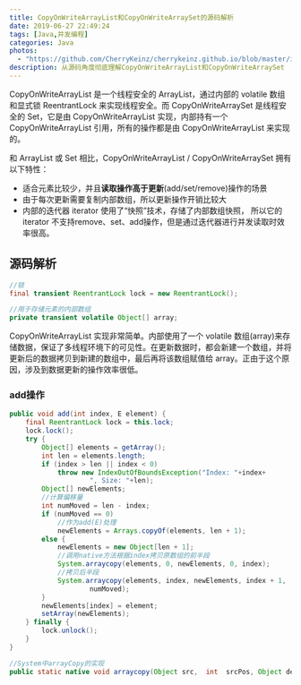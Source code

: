 ```yaml
---
title: CopyOnWriteArrayList和CopyOnWriteArraySet的源码解析
date: 2019-06-27 22:49:24
tags: [Java,并发编程]
categories: Java
photos:
  - "https://github.com/CherryKeinz/cherrykeinz.github.io/blob/master/images/cover/1.jpg?raw=true"
description: 从源码角度彻底理解CopyOnWriteArrayList和CopyOnWriteArraySet
---
```


CopyOnWriteArrayList 是一个线程安全的 ArrayList，通过内部的 volatile 数组和显式锁 ReentrantLock 来实现线程安全。而 CopyOnWriteArraySet 是线程安全的 Set，它是由 CopyOnWriteArrayList 实现，内部持有一个 CopyOnWriteArrayList 引用，所有的操作都是由 CopyOnWriteArrayList 来实现的。

和 ArrayList 或 Set 相比，CopyOnWriteArrayList / CopyOnWriteArraySet 拥有以下特性：

- 适合元素比较少，并且**读取操作高于更新**(add/set/remove)操作的场景
- 由于每次更新需要复制内部数组，所以更新操作开销比较大
- 内部的迭代器 iterator 使用了“快照”技术，存储了内部数组快照， 所以它的 iterator 不支持remove、set、add操作，但是通过迭代器进行并发读取时效率很高。

## 源码解析

```java
//锁
final transient ReentrantLock lock = new ReentrantLock();

//用于存储元素的内部数组
private transient volatile Object[] array;
```

CopyOnWriteArrayList 实现非常简单。内部使用了一个 volatile 数组(array)来存储数据，保证了多线程环境下的可见性。在更新数据时，都会新建一个数组，并将更新后的数据拷贝到新建的数组中，最后再将该数组赋值给 array。正由于这个原因，涉及到数据更新的操作效率很低。

### add操作

```java
public void add(int index, E element) {
    final ReentrantLock lock = this.lock;
    lock.lock();
    try {
        Object[] elements = getArray();
        int len = elements.length;
        if (index > len || index < 0)
            throw new IndexOutOfBoundsException("Index: "+index+
                    ", Size: "+len);
        Object[] newElements;
        //计算偏移量
        int numMoved = len - index;
        if (numMoved == 0)
            //作为add(E)处理
            newElements = Arrays.copyOf(elements, len + 1);
        else {
            newElements = new Object[len + 1];
            //调用native方法根据index拷贝原数组的前半段
            System.arraycopy(elements, 0, newElements, 0, index);
            //拷贝后半段
            System.arraycopy(elements, index, newElements, index + 1,
                    numMoved);
        }
        newElements[index] = element;
        setArray(newElements);
    } finally {
        lock.unlock();
    }
}

//System中arrayCopy的实现
public static native void arraycopy(Object src,  int  srcPos, Object dest, int destPos, int length);
```